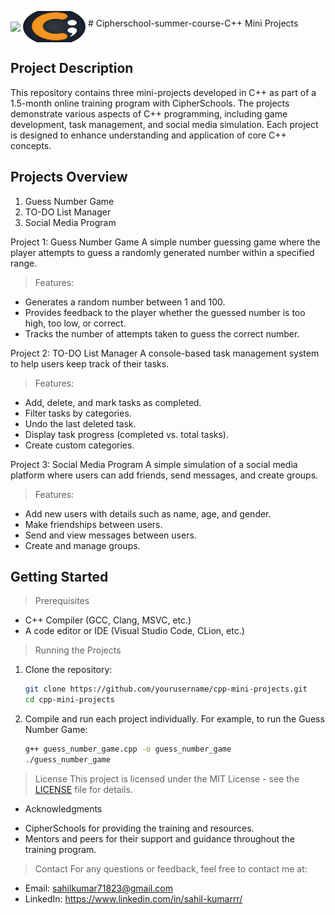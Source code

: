 <a href="alternative text"><img src="url" align="middle" width="desired width" height="desired heigh"></a>
<a href="logo github"><img src="https://github.com/Sahilkumar23/Cipherschool-summer-projects/blob/main/images.jpg" align="middle" width="100" height="50"></a>  # Cipherschool-summer-course-C++ Mini Projects






## Project Description
This repository contains three mini-projects developed in C++ as part of a 1.5-month online training program with CipherSchools. The projects demonstrate various aspects of C++ programming, including game development, task management, and social media simulation. Each project is designed to enhance understanding and application of core C++ concepts.

## Projects Overview
1. Guess Number Game
2. TO-DO List Manager
3. Social Media Program

Project 1: Guess Number Game
A simple number guessing game where the player attempts to guess a randomly generated number within a specified range.

> Features:
* Generates a random number between 1 and 100.
* Provides feedback to the player whether the guessed number is too high, too low, or correct.
* Tracks the number of attempts taken to guess the correct number.

Project 2: TO-DO List Manager
A console-based task management system to help users keep track of their tasks.

> Features:
* Add, delete, and mark tasks as completed.
* Filter tasks by categories.
* Undo the last deleted task.
* Display task progress (completed vs. total tasks).
* Create custom categories.

Project 3: Social Media Program
A simple simulation of a social media platform where users can add friends, send messages, and create groups.

> Features:
* Add new users with details such as name, age, and gender.
* Make friendships between users.
* Send and view messages between users.
* Create and manage groups.

## Getting Started
> Prerequisites
* C++ Compiler (GCC, Clang, MSVC, etc.)
* A code editor or IDE (Visual Studio Code, CLion, etc.)

> Running the Projects
1. Clone the repository:
    ```bash
    git clone https://github.com/yourusername/cpp-mini-projects.git
    cd cpp-mini-projects
    ```

2. Compile and run each project individually. For example, to run the Guess Number Game:
    ```bash
    g++ guess_number_game.cpp -o guess_number_game
    ./guess_number_game
    ```

> License
This project is licensed under the MIT License - see the [LICENSE](LICENSE) file for details.

- Acknowledgments
* CipherSchools for providing the training and resources.
* Mentors and peers for their support and guidance throughout the training program.

> Contact
For any questions or feedback, feel free to contact me at:
- Email: sahilkumar71823@gmail.com
- LinkedIn: https://www.linkedin.com/in/sahil-kumarrr/
